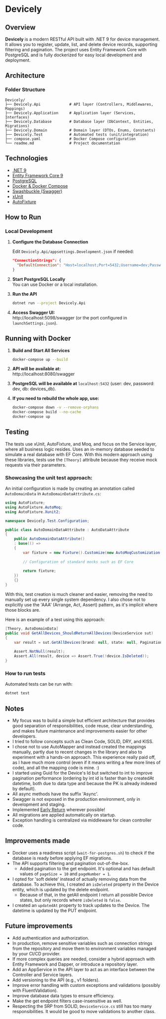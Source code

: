 # Devicely

## Overview

**Devicely** is a modern RESTful API built with .NET 9 for device management. It allows you to register, update, list, and delete device records, supporting filtering and pagination. The project uses Entity Framework Core with PostgreSQL and is fully dockerized for easy local development and deployment.

## Architecture

### Folder Structure

```
Devicely/
├── Devicely.Api             # API layer (Controllers, Middlewares, Mappings)
├── Devicely.Application     # Application layer (Services, Interfaces)
├── Devicely.Database        # Database layer (DbContext, Entities, Migrations)
├── Devicely.Domain          # Domain layer (DTOs, Enums, Constants)
├── Devicely.Test            # Automated tests (unit/integration)
├── compose.yaml             # Docker Compose configuration
└── readme.md                # Project documentation
```

## Technologies

- [.NET 9](https://dotnet.microsoft.com/)
- [Entity Framework Core 9](https://learn.microsoft.com/en-us/ef/core/)
- [PostgreSQL](https://www.postgresql.org/)
- [Docker & Docker Compose](https://www.docker.com/)
- [Swashbuckle (Swagger)](https://github.com/domaindrivendev/Swashbuckle.AspNetCore)
- [xUnit](https://xunit.net/)
- [AutoFixture](https://github.com/AutoFixture/AutoFixture)

## How to Run

### Local Development

1. **Configure the Database Connection**

   Edit `Devicely.Api/appsettings.Development.json` if needed:
   ```json
   "ConnectionStrings": {
     "DefaultConnection": "Host=localhost;Port=5432;Username=dev;Password=dev;Database=devices_db"
   }
   ```

2. **Start PostgreSQL Locally**  
   You can use Docker or a local installation.

3. **Run the API**
   ```bash
   dotnet run --project Devicely.Api
   ```

4. **Access Swagger UI:**  
   http://localhost:5098/swagger (or the port configured in `launchSettings.json`).

## Running with Docker

1. **Build and Start All Services**
   ```bash
   docker-compose up --build
   ```

2. **API will be available at:**  
   http://localhost:8080/swagger

3. **PostgreSQL will be available at** `localhost:5432` (user: dev, password: dev, db: devices_db).

4. **If you need to rebuild the whole app, use:**
    ```bash
    docker-compose down -v --remove-orphans
    docker-compose build --no-cache
    docker-compose up
    ```

## Testing

The tests use xUnit, AutoFixture, and Moq, and focus on the Service layer, where all business logic resides.
Uses an in-memory database seeded to simulate a real database with EF Core.
With this modern approach using these libraries, tests use the `[Theory]` attribute because they receive mock requests via their parameters.

### Showcasing the unit test approach:

An initial configuration is made by creating an annotation called `AutoDomainData` in `AutoDomainDataAttribute.cs`:
```csharp
using AutoFixture;
using AutoFixture.AutoMoq;
using AutoFixture.Xunit2;

namespace Devicely.Test.Configuration;

public class AutoDomainDataAttribute : AutoDataAttribute
{
    public AutoDomainDataAttribute()
    : base(() =>
    {
        var fixture = new Fixture().Customize(new AutoMoqCustomization());
        
        // Configuration of standard mocks such as EF Core
        
        return fixture;
    })
    {}
}
```

With this, test creation is much cleaner and easier, removing the need to manually set up every single system dependency.
I also chose not to explicitly use the 'AAA' (Arrange, Act, Assert) pattern, as it's implicit where those blocks are.

Here is an example of a test using this approach:
```csharp
[Theory, AutoDomainData]
public void GetAllDevices_ShouldReturnAllDevices(DeviceService sut)
{
    var result = sut.GetAllDevices(brand: null, state: null, PaginationConstants.DefaultPageSize, PaginationConstants.DefaultPageNumber);
    
    Assert.NotNull(result);
    Assert.All(result, device => Assert.True(!device.IsDeleted));
}
```

### How to run tests
Automated tests can be run with:
```bash
dotnet test
```

## Notes

- My focus was to build a simple but efficient architecture that provides good separation of responsibilities, code reuse, clear understanding, and makes future maintenance and improvements easier for other developers.
- I tried to follow concepts such as Clean Code, SOLID, DRY, and KISS.
- I chose not to use AutoMapper and instead created the mappings manually, partly due to recent changes in the library and also to experiment with a hands-on approach. This experience really paid off, as I have much more control (even if it means writing a few more lines of code), and all the mapping code is mine. :)
- I started using Guid for the Device's Id but switched to int to improve pagination performance (ordering by int id is faster than by createdAt datetime, both due to data type and because the PK is already indexed by default).
- All async methods have the suffix 'Async'.
- Swagger is not exposed in the production environment, only in development and staging.
- Implemented [Early Return](https://medium.com/swlh/return-early-pattern-3d18a41bba8) wherever possible!
- All migrations are applied automatically on startup.
- Exception handling is centralized via middleware for clean controller code.

## Improvements made
- Docker uses a readiness script (`wait-for-postgres.sh`) to check if the database is ready before applying EF migrations.
- The API supports filtering and pagination out-of-the-box.
    - Added pagination to the get endpoint. It's optional and has default values of `pageSize = 10` and `pageNumber = 1`.
- I opted for 'soft delete' instead of actually removing data from the database. To achieve this, I created an `isDeleted` property in the Device entity, which is updated by the delete endpoint.
    - Because of that, in the getAll endpoint I return all possible Device states, but only records where `isDeleted` is `false`.
- I created an `updatedAt` property to track updates to the Device. The datetime is updated by the PUT endpoint.

## Future improvements

- Add authentication and authorization.
- In production, remove sensitive variables such as connection strings from the repository and move them to environment variables managed by your CI/CD provider.
- If more complex queries are needed, consider a hybrid approach with Entity Framework and Dapper, or introduce a repository layer.
- Add an AppService in the API layer to act as an interface between the Controller and Service layers.
- Add versioning to the API (e.g., v1 folders).
- Improve error handling with custom exceptions and validations (possibly with FluentValidation).
- Improve database data types to ensure efficiency.
- Make the get endpoint filters case-insensitive as well.
- Respecting the SRP from SOLID, `DeviceService.cs` still has too many responsibilities. It would be good to move validations to another class.
